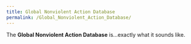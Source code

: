```yaml
---
title: Global Nonviolent Action Database
permalink: /Global_Nonviolent_Action_Database/
---
```


The **Global Nonviolent Action Database** is...exactly what it sounds
like.